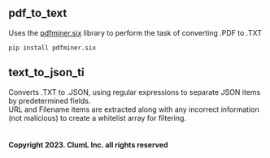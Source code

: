 pdf_to_text
-
Uses the [pdfminer.six](https://github.com/pdfminer/pdfminer.six) library to perform the task of converting .PDF to .TXT
```
pip install pdfminer.six
```

text_to_json_ti
-
Converts .TXT to .JSON, using regular expressions to separate JSON items by predetermined fields.  
URL and Filename items are extracted along with any incorrect information (not malicious) to create a whitelist array for filtering.
<br/><br/>

#### Copyright 2023. ClumL Inc. all rights reserved

